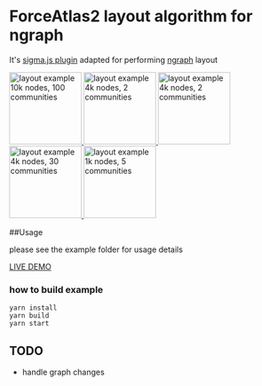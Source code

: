 # ForceAtlas2 layout algorithm for ngraph

It's [sigma.js plugin][1] adapted for
performing [ngraph][2] layout

<a href="https://update-crystal.codio.io/images/100-10000.PNG" title="layout example 10k nodes, 100 communities">
  <img alt="layout example 10k nodes, 100 communities" src="https://update-crystal.codio.io/images/100-10000.PNG" width="130"/>
</a>
<a href="https://update-crystal.codio.io/images/2-4000(1000).PNG" title="layout example 4k nodes, 2 communities">
  <img alt="layout example 4k nodes, 2 communities" src="https://update-crystal.codio.io/images/2-4000(1000).PNG" width="130"/>
</a>
<a href="https://update-crystal.codio.io/images/2-4000(500).PNG" title="layout example 4k nodes, 2 communities">
  <img alt="layout example 4k nodes, 2 communities" src="https://update-crystal.codio.io/images/2-4000(500).PNG" width="130"/>
</a>
<a href="https://update-crystal.codio.io/images/30-4000.PNG" title="layout example 4k nodes, 30 communities">
  <img alt="layout example 4k nodes, 30 communities" src="https://update-crystal.codio.io/images/30-4000.PNG" width="130"/>
</a>
<a href="https://update-crystal.codio.io/images/5-1000.PNG" title="layout example 1k nodes, 5 communities">
  <img alt="layout example 1k nodes, 5 communities" src="https://update-crystal.codio.io/images/5-1000.PNG" width="130"/>
</a>

##Usage

please see the example folder for usage details

[LIVE DEMO](https://update-crystal.codio.io/example/index.html)

### how to build example

```
yarn install
yarn build
yarn start
```

## TODO

- handle graph changes

[1]: https://github.com/jacomyal/sigma.js/tree/master/plugins/sigma.layout.forceAtlas2
[2]: https://github.com/anvaka/ngraph.graph
